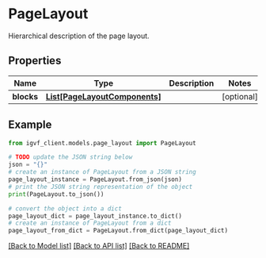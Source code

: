 # PageLayout

Hierarchical description of the page layout.

## Properties

Name | Type | Description | Notes
------------ | ------------- | ------------- | -------------
**blocks** | [**List[PageLayoutComponents]**](PageLayoutComponents.md) |  | [optional] 

## Example

```python
from igvf_client.models.page_layout import PageLayout

# TODO update the JSON string below
json = "{}"
# create an instance of PageLayout from a JSON string
page_layout_instance = PageLayout.from_json(json)
# print the JSON string representation of the object
print(PageLayout.to_json())

# convert the object into a dict
page_layout_dict = page_layout_instance.to_dict()
# create an instance of PageLayout from a dict
page_layout_from_dict = PageLayout.from_dict(page_layout_dict)
```
[[Back to Model list]](../README.md#documentation-for-models) [[Back to API list]](../README.md#documentation-for-api-endpoints) [[Back to README]](../README.md)



